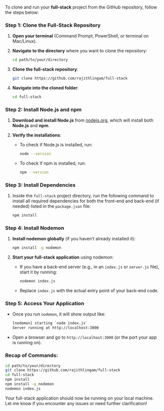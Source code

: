 To clone and run your **full-stack** project from the GitHub repository, follow the steps below:

### Step 1: Clone the Full-Stack Repository

1. **Open your terminal** (Command Prompt, PowerShell, or terminal on Mac/Linux).

2. **Navigate to the directory** where you want to clone the repository:
   ```bash
   cd path/to/your/directory
   ```

3. **Clone the full-stack repository**:
   ```bash
   git clone https://github.com/rajithlingam/full-stack
   ```

4. **Navigate into the cloned folder**:
   ```bash
   cd full-stack
   ```

### Step 2: Install Node.js and npm

1. **Download and install Node.js** from [nodejs.org](https://nodejs.org/), which will install both **Node.js** and **npm**.

2. **Verify the installations**:
   - To check if Node.js is installed, run:
     ```bash
     node --version
     ```
   - To check if npm is installed, run:
     ```bash
     npm --version
     ```

### Step 3: Install Dependencies

1. Inside the `full-stack` project directory, run the following command to install all required dependencies for both the front-end and back-end (if needed) listed in the `package.json` file:
   ```bash
   npm install
   ```

### Step 4: Install Nodemon

1. **Install nodemon globally** (if you haven’t already installed it):
   ```bash
   npm install -g nodemon
   ```

2. **Start your full-stack application** using nodemon:
   - If you have a back-end server (e.g., in an `index.js` or `server.js` file), start it by running:
     ```bash
     nodemon index.js
     ```
   - Replace `index.js` with the actual entry point of your back-end code.

### Step 5: Access Your Application

- Once you run `nodemon`, it will show output like:
  ```bash
  [nodemon] starting `node index.js`
  Server running at http://localhost:3000
  ```

- Open a browser and go to `http://localhost:3000` (or the port your app is running on).

### Recap of Commands:
```bash
cd path/to/your/directory
git clone https://github.com/rajithlingam/full-stack
cd full-stack
npm install
npm install -g nodemon
nodemon index.js
```

Your full-stack application should now be running on your local machine. Let me know if you encounter any issues or need further clarification!